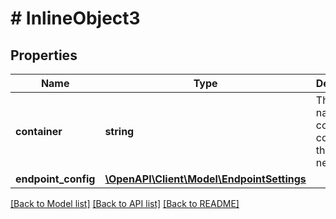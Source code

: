 # # InlineObject3

## Properties

Name | Type | Description | Notes
------------ | ------------- | ------------- | -------------
**container** | **string** | The ID or name of the container to connect to the network. | [optional] 
**endpoint_config** | [**\OpenAPI\Client\Model\EndpointSettings**](EndpointSettings.md) |  | [optional] 

[[Back to Model list]](../../README.md#documentation-for-models) [[Back to API list]](../../README.md#documentation-for-api-endpoints) [[Back to README]](../../README.md)


